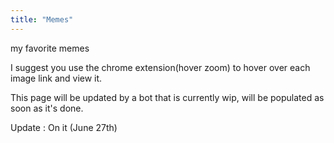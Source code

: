 ```yaml
---
title: "Memes"
---
```

my favorite memes

I suggest you use the chrome extension(hover zoom) to hover over each image link and view it.

This page will be updated by a bot that is currently wip, will be populated as soon as it's done.

Update : On it (June 27th)
